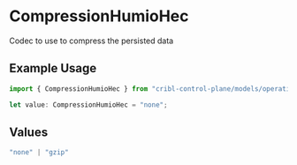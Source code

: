 # CompressionHumioHec

Codec to use to compress the persisted data

## Example Usage

```typescript
import { CompressionHumioHec } from "cribl-control-plane/models/operations";

let value: CompressionHumioHec = "none";
```

## Values

```typescript
"none" | "gzip"
```